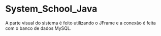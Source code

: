 # System_School_Java
A parte visual do sistema é feito utilizando o JFrame e a conexão é feita com o banco de dados MySQL.
